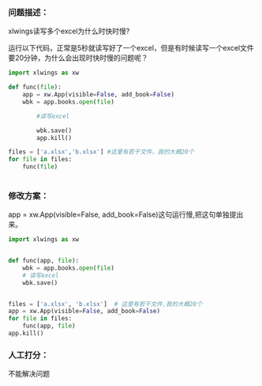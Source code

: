 ### 问题描述：
<p>xlwings读写多个excel为什么时快时慢?</p>
运行以下代码，正常是5秒就读写好了一个excel，但是有时候读写一个excel文件要20分钟，为什么会出现时快时慢的问题呢？

```python
import xlwings as xw

def func(file):
    app = xw.App(visible=False, add_book=False)
    wbk = app.books.open(file)

        #读写excel

        wbk.save()
        app.kill()

files = ['a.xlsx','b.xlsx'] #这里有若干文件，我的大概20个
for file in files:
    func(file)
 
```

### 修改方案：
app = xw.App(visible=False, add_book=False)这句运行慢,把这句单独提出来。

```python
import xlwings as xw


def func(app, file):
    wbk = app.books.open(file)
    # 读写excel
    wbk.save()


files = ['a.xlsx', 'b.xlsx']  # 这里有若干文件,我的大概20个
app = xw.App(visible=False, add_book=False)
for file in files:
    func(app, file)
app.kill()


```

### 人工打分：
不能解决问题
